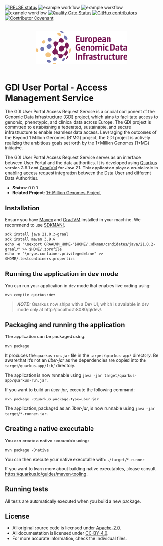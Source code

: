 <!--
SPDX-FileCopyrightText: 2024 PNED G.I.E.

SPDX-License-Identifier: CC-BY-4.0
-->

[![REUSE status](https://api.reuse.software/badge/github.com/GenomicDataInfrastructure/gdi-userportal-access-management-service)](https://api.reuse.software/info/github.com/GenomicDataInfrastructure/gdi-userportal-access-management-service)
![example workflow](https://github.com/GenomicDataInfrastructure/gdi-userportal-access-management-service/actions/workflows/main.yml/badge.svg)
![example workflow](https://github.com/GenomicDataInfrastructure/gdi-userportal-access-management-service/actions/workflows/test.yml/badge.svg)
![example workflow](https://github.com/GenomicDataInfrastructure/gdi-userportal-access-management-service/actions/workflows/release.yml/badge.svg)
[![Quality Gate Status](https://sonarcloud.io/api/project_badges/measure?project=GenomicDataInfrastructure_gdi-userportal-access-management-service&metric=alert_status)](https://sonarcloud.io/summary/new_code?id=GenomicDataInfrastructure_gdi-userportal-access-management-service)
[![GitHub contributors](https://img.shields.io/github/contributors/GenomicDataInfrastructure/gdi-userportal-access-management-service)](https://github.com/GenomicDataInfrastructure/gdi-userportal-access-management-service/graphs/contributors)
[![Contributor Covenant](https://img.shields.io/badge/Contributor%20Covenant-2.1-4baaaa.svg)](code_of_conduct.md)

<div style="display: flex; justify-content: center; padding: 20px;">
  <img src="gdi_logo.svg" alt="Genomic Data Infrastructure Logo" width="300">
</div>

# GDI User Portal - Access Management Service

The GDI User Portal Access Request Service is a crucial component of the Genomic Data
Infrastructure (GDI) project, which aims to facilitate access to genomic, phenotypic, and clinical
data across Europe. The GDI project is committed to establishing a federated, sustainable, and
secure infrastructure to enable seamless data access. Leveraging the outcomes of the Beyond 1
Million Genomes (B1MG) project, the GDI project is actively realizing the ambitious goals set forth
by the 1+Million Genomes (1+MG) initiative.

The GDI User Portal Access Request Service serves as an interface between User Portal and the data
authorities. It is developed using [Quarkus](https://quarkus.io/) version 3.8.1
and [GraalVM](https://www.graalvm.org/) for Java 21. This application plays a crucial role in
enabling access request integration between the Data User and different Data Authorities.

- **Status**: 0.0.0
- **Related Project**: [1+ Million Genomes Project](https://gdi.onemilliongenomes.eu/)

## Installation

Ensure you have [Maven](https://maven.apache.org/) and [GraalVM](https://www.graalvm.org/) installed
in your machine. We recommend to use [SDKMAN!](https://sdkman.io/).

```shell script
sdk install java 21.0.2-graal
sdk install maven 3.9.6
echo -e "\nexport GRAALVM_HOME="$HOME/.sdkman/candidates/java/21.0.2-graal/" >> $HOME/.zprofile
echo -e "\nryuk.container.privileged=true" >> $HOME/.testcontainers.properties
```

## Running the application in dev mode

You can run your application in dev mode that enables live coding using:

```shell script
mvn compile quarkus:dev
```

> **_NOTE:_**  Quarkus now ships with a Dev UI, which is available in dev mode only
> at http://localhost:8080/q/dev/.

## Packaging and running the application

The application can be packaged using:

```shell script
mvn package
```

It produces the `quarkus-run.jar` file in the `target/quarkus-app/` directory.
Be aware that it’s not an _über-jar_ as the dependencies are copied into
the `target/quarkus-app/lib/` directory.

The application is now runnable using `java -jar target/quarkus-app/quarkus-run.jar`.

If you want to build an _über-jar_, execute the following command:

```shell script
mvn package -Dquarkus.package.type=uber-jar
```

The application, packaged as an _über-jar_, is now runnable using `java -jar target/*-runner.jar`.

## Creating a native executable

You can create a native executable using:

```shell script
mvn package -Dnative
```

You can then execute your native executable with: `./target/*-runner`

If you want to learn more about building native executables, please
consult https://quarkus.io/guides/maven-tooling.

## Running tests

All tests are automatically executed when you build a new package.

## License

- All original source code is licensed under [Apache-2.0](./LICENSES/Apache-2.0.txt).
- All documentation is licensed under [CC-BY-4.0](./LICENSES/CC-BY-4.0.txt).
- For more accurate information, check the individual files.
